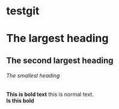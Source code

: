 # testgit
# The largest heading
## The second largest heading
###### The smallest heading
**This is bold text** this is normal text.  
__Is this bold__
